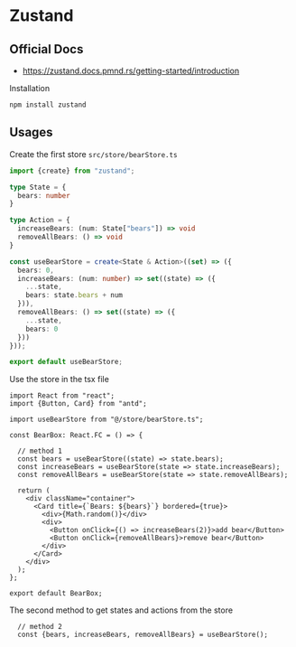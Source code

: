 # Zustand

## Official Docs
- https://zustand.docs.pmnd.rs/getting-started/introduction

Installation
```shell
npm install zustand
```
## Usages
Create the first store
`src/store/bearStore.ts`

```ts
import {create} from "zustand";

type State = {
  bears: number
}

type Action = {
  increaseBears: (num: State["bears"]) => void
  removeAllBears: () => void
}

const useBearStore = create<State & Action>((set) => ({
  bears: 0,
  increaseBears: (num: number) => set((state) => ({
    ...state,
    bears: state.bears + num
  })),
  removeAllBears: () => set((state) => ({
    ...state,
    bears: 0
  }))
}));

export default useBearStore;
```

Use the store in the tsx file
```tsx
import React from "react";
import {Button, Card} from "antd";

import useBearStore from "@/store/bearStore.ts";

const BearBox: React.FC = () => {

  // method 1
  const bears = useBearStore((state) => state.bears);
  const increaseBears = useBearStore(state => state.increaseBears);
  const removeAllBears = useBearStore(state => state.removeAllBears);

  return (
    <div className="container">
      <Card title={`Bears: ${bears}`} bordered={true}>
        <div>{Math.random()}</div>
        <div>
          <Button onClick={() => increaseBears(2)}>add bear</Button>
          <Button onClick={removeAllBears}>remove bear</Button>
        </div>
      </Card>
    </div>
  );
};

export default BearBox;
```
The second method to get states and actions from the store
```tsx
  // method 2
  const {bears, increaseBears, removeAllBears} = useBearStore();
```

